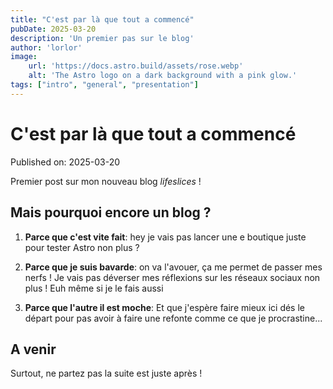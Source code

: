 ```yaml
---
title: "C'est par là que tout a commencé"
pubDate: 2025-03-20
description: 'Un premier pas sur le blog'
author: 'lorlor'
image:
    url: 'https://docs.astro.build/assets/rose.webp'
    alt: 'The Astro logo on a dark background with a pink glow.'
tags: ["intro", "general", "presentation"]
---
```

# C'est par là que tout a commencé

Published on: 2025-03-20

Premier post sur mon nouveau blog _lifeslices_ ! 

## Mais pourquoi encore un blog ?

1. **Parce que c'est vite fait**: hey je vais pas lancer une e boutique juste pour tester Astro non plus ?

2. **Parce que je suis bavarde**: on va l'avouer, ça me permet de passer mes nerfs ! Je vais pas déverser mes réflexions sur les réseaux sociaux non plus ! Euh même si je le fais aussi

3. **Parce que l'autre il est moche**: Et que j'espère faire mieux ici dés le départ pour pas avoir à faire une refonte comme ce que je procrastine...

## A venir

Surtout, ne partez pas la suite est juste après !